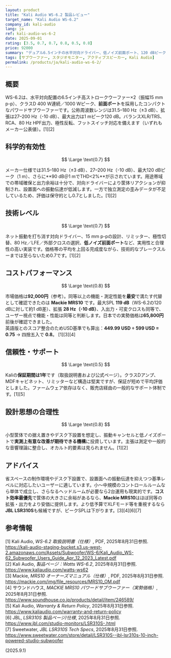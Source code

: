 ```yaml
---
layout: product
title: "Kali Audio WS-6.2 製品レビュー"
target_name: "Kali Audio WS-6.2"
company_id: kali-audio
lang: ja
ref: kali-audio-ws-6-2
date: 2025-09-01
rating: [3.5, 0.7, 0.7, 0.8, 0.5, 0.8]
price: 92000
summary: "デュアル6.5インチの水平対向ドライバー、低ノイズ前面ポート、120 dBピークSPLを備える省スペース・スタジオ用サブウーファーです。"
tags: [サブウーファー, スタジオモニター, アクティブスピーカー, Kali Audio]
permalink: /products/ja/kali-audio-ws-6-2/
---
```


## 概要

WS-6.2は、水平対向配置の6.5インチ高ストロークウーファー×2（振幅15 mm p-p）、クラスD 400 W連続／1000 Wピーク、**前面ポート**を採用したコンパクトなパワードサブウーファーです。公称周波数レンジは31.5–180 Hz（±3 dB）、拡張は27–200 Hz（-10 dB）、最大出力は1 mピーク120 dB。バランスXLR/TRS、RCA、80 Hz HPF出力、極性反転、フットスイッチ対応を備えます（いずれもメーカー公表値）。[1][2]

## 科学的有効性

$$ \Large \text{0.7} $$

メーカー仕様では31.5–180 Hz（±3 dB）、27–200 Hz（-10 dB）、最大120 dBピーク（1 m）、さらに**90 dB＠1 mでTHD<2%**が示されています。用途帯域での帯域確保と出力余裕は十分で、対向ドライバーにより筐体リアクションが抑制され、設置面への振動伝達が低減します。一方で独立測定の歪みデータが不足しているため、評価は保守的とし0.7としました。[1][2]

## 技術レベル

$$ \Large \text{0.7} $$

ネット振動を打ち消す対向ドライバー、15 mm p-pの設計、リミッター、極性切替、80 Hz／LFE／外部クロスの選択、**低ノイズ前面ポート**など、実用性と合理性の高い実装です。価格帯の平均を上回る完成度ながら、技術的なブレークスルーまでは至らないため0.7です。[1][2]

## コストパフォーマンス

$$ \Large \text{0.8} $$

市場価格は**92,000円**（参考）。同等以上の機能・測定性能を**最安**で満たす代替として確認できたのは **Mackie MRS10** です。最大SPL **119 dB**（WS-6.2の120 dBに対して約1 dB差）、拡張 **28 Hz（-10 dB）**、入出力・可変クロスも同等で、ユーザー視点で機能・性能は同等と判断します。日本での実勢価格は**65,800円**前後が確認できました。  
英語版とのスコア整合のためUSD基準でも算出：**449.99 USD ÷ 599 USD = 0.75** → 四捨五入で **0.8**。 [1][3][4]

## 信頼性・サポート

$$ \Large \text{0.5} $$

Kaliの**保証期間は1年**です（取扱説明書および公式ページ）。クラスDアンプ、MDFキャビネット、リミッターなど構造は堅実ですが、保証が短めで平均評価としました。ファームウェア依存はなく、販売店経由の一般的なサポート体制です。[1][5]

## 設計思想の合理性

$$ \Large \text{0.8} $$

小型筐体での据え置きやデスク下設置を想定し、振動キャンセルと低ノイズポートで**実測上有意な改善が期待できる機構**に投資しています。主張は測定や一般的な音響理論に整合し、オカルト的要素は見られません。[1][2]

## アドバイス

省スペースの制作環境やデスク下設置で、設置面への振動伝達を抑えつつ基準レベルに対応したいユーザーに適しています。小～中規模のコントロールルームなら単体で成立し、さらなるヘッドルームが必要なら2台運用も現実的です。**コスト効率最優先**で筐体の大きさに余裕があるなら、**Mackie MRS10**はほぼ同等の拡張・出力をより安価に提供します。より低予算でXLFモード等を重視するなら**JBL LSR310S**も候補ですが、ピークSPLは下がります。[3][4][6][7]

## 参考情報

[1] Kali Audio, *WS-6.2 取扱説明書（仕様）*, PDF, 2025年8月31日参照. https://kali-audio-staging-bucket.s3.us-west-2.amazonaws.com/Assets/Subwoofer/WS-6/Kali_Audio_WS-62_Subwoofer_Users_Guide_Apr_12_2023_Latest.pdf  
[2] Kali Audio, *製品ページ：Watts WS-6.2*, 2025年8月31日参照. https://www.kaliaudio.com/watts-ws62  
[3] Mackie, *MRS10 オーナーズマニュアル（仕様）*, PDF, 2025年8月31日参照. https://mackie.com/img/file_resources/MRS10_OM.pdf  
[4] サウンドハウス, *MACKIE MRS10 パワードサブウーファー（実勢価格）*, 2025年8月31日参照. https://www.soundhouse.co.jp/products/detail/item/246589/  
[5] Kali Audio, *Warranty & Return Policy*, 2025年8月31日参照. https://www.kaliaudio.com/warranty-and-return-policy  
[6] JBL, *LSR310S 製品ページ/仕様*, 2025年8月31日参照. https://www.jbl.com/studio-monitors/LSR310S-.html  
[7] Sweetwater, *JBL LSR310S Tech Specs*, 2025年8月31日参照. https://www.sweetwater.com/store/detail/LSR310S--jbl-lsr310s-10-inch-powered-studio-subwoofer

(2025.9.1)

